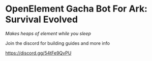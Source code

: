 # OpenElement Gacha Bot For Ark: Survival Evolved

*Makes heaps of element while you sleep*

Join the discord for building guides and more info

https://discord.gg/54tFe9QvPU
